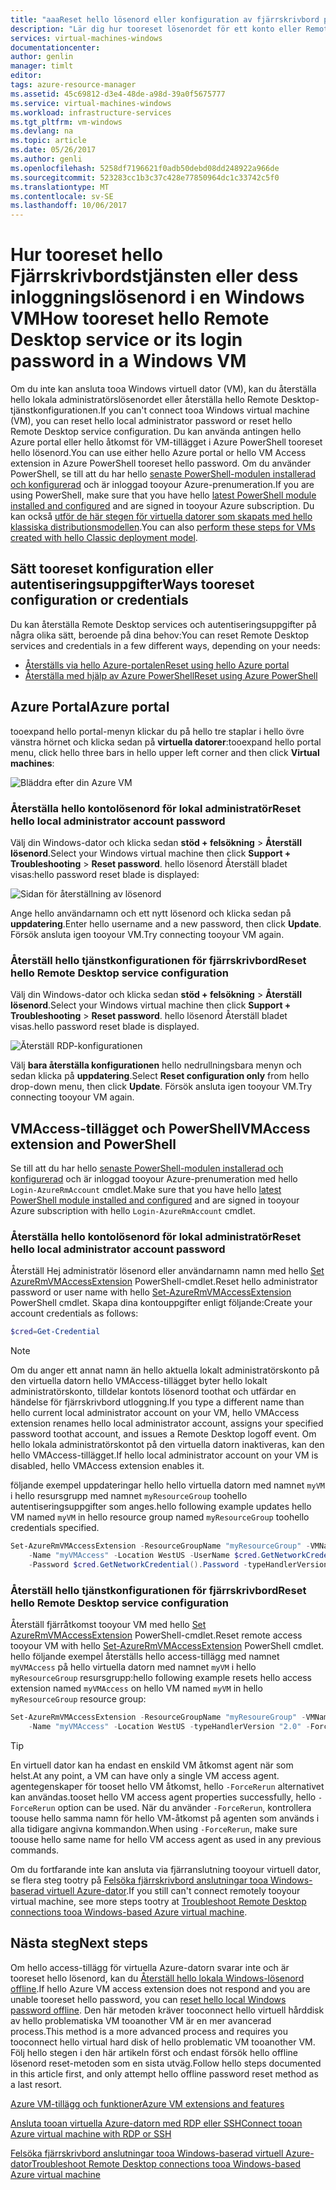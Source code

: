 ```yaml
---
title: "aaaReset hello lösenord eller konfiguration av fjärrskrivbord på en virtuell Windows-dator | Microsoft Docs"
description: "Lär dig hur tooreset lösenordet för ett konto eller Remote Desktop services på en virtuell Windows-dator med hjälp av hello Azure-portalen eller Azure PowerShell."
services: virtual-machines-windows
documentationcenter: 
author: genlin
manager: timlt
editor: 
tags: azure-resource-manager
ms.assetid: 45c69812-d3e4-48de-a98d-39a0f5675777
ms.service: virtual-machines-windows
ms.workload: infrastructure-services
ms.tgt_pltfrm: vm-windows
ms.devlang: na
ms.topic: article
ms.date: 05/26/2017
ms.author: genli
ms.openlocfilehash: 5258df7196621f0adb50debd08dd248922a966de
ms.sourcegitcommit: 523283cc1b3c37c428e77850964dc1c33742c5f0
ms.translationtype: MT
ms.contentlocale: sv-SE
ms.lasthandoff: 10/06/2017
---
```

# <a name="how-tooreset-hello-remote-desktop-service-or-its-login-password-in-a-windows-vm"></a><span data-ttu-id="e6514-103">Hur tooreset hello Fjärrskrivbordstjänsten eller dess inloggningslösenord i en Windows VM</span><span class="sxs-lookup"><span data-stu-id="e6514-103">How tooreset hello Remote Desktop service or its login password in a Windows VM</span></span>
<span data-ttu-id="e6514-104">Om du inte kan ansluta tooa Windows virtuell dator (VM), kan du återställa hello lokala administratörslösenordet eller återställa hello Remote Desktop-tjänstkonfigurationen.</span><span class="sxs-lookup"><span data-stu-id="e6514-104">If you can't connect tooa Windows virtual machine (VM), you can reset hello local administrator password or reset hello Remote Desktop service configuration.</span></span> <span data-ttu-id="e6514-105">Du kan använda antingen hello Azure portal eller hello åtkomst för VM-tillägget i Azure PowerShell tooreset hello lösenord.</span><span class="sxs-lookup"><span data-stu-id="e6514-105">You can use either hello Azure portal or hello VM Access extension in Azure PowerShell tooreset hello password.</span></span> <span data-ttu-id="e6514-106">Om du använder PowerShell, se till att du har hello [senaste PowerShell-modulen installerad och konfigurerad](/powershell/azure/overview) och är inloggad tooyour Azure-prenumeration.</span><span class="sxs-lookup"><span data-stu-id="e6514-106">If you are using PowerShell, make sure that you have hello [latest PowerShell module installed and configured](/powershell/azure/overview) and are signed in tooyour Azure subscription.</span></span> <span data-ttu-id="e6514-107">Du kan också [utför de här stegen för virtuella datorer som skapats med hello klassiska distributionsmodellen](reset-rdp.md).</span><span class="sxs-lookup"><span data-stu-id="e6514-107">You can also [perform these steps for VMs created with hello Classic deployment model](reset-rdp.md).</span></span>

## <a name="ways-tooreset-configuration-or-credentials"></a><span data-ttu-id="e6514-108">Sätt tooreset konfiguration eller autentiseringsuppgifter</span><span class="sxs-lookup"><span data-stu-id="e6514-108">Ways tooreset configuration or credentials</span></span>
<span data-ttu-id="e6514-109">Du kan återställa Remote Desktop services och autentiseringsuppgifter på några olika sätt, beroende på dina behov:</span><span class="sxs-lookup"><span data-stu-id="e6514-109">You can reset Remote Desktop services and credentials in a few different ways, depending on your needs:</span></span>

- [<span data-ttu-id="e6514-110">Återställs via hello Azure-portalen</span><span class="sxs-lookup"><span data-stu-id="e6514-110">Reset using hello Azure portal</span></span>](#azure-portal)
- [<span data-ttu-id="e6514-111">Återställa med hjälp av Azure PowerShell</span><span class="sxs-lookup"><span data-stu-id="e6514-111">Reset using Azure PowerShell</span></span>](#vmaccess-extension-and-powershell)

## <a name="azure-portal"></a><span data-ttu-id="e6514-112">Azure Portal</span><span class="sxs-lookup"><span data-stu-id="e6514-112">Azure portal</span></span>
<span data-ttu-id="e6514-113">tooexpand hello portal-menyn klickar du på hello tre staplar i hello övre vänstra hörnet och klicka sedan på **virtuella datorer**:</span><span class="sxs-lookup"><span data-stu-id="e6514-113">tooexpand hello portal menu, click hello three bars in hello upper left corner and then click **Virtual machines**:</span></span>

![Bläddra efter din Azure VM](./media/reset-rdp/Portal-Select-VM.png)

### <a name="reset-hello-local-administrator-account-password"></a><span data-ttu-id="e6514-115">**Återställa hello kontolösenord för lokal administratör**</span><span class="sxs-lookup"><span data-stu-id="e6514-115">**Reset hello local administrator account password**</span></span>

<span data-ttu-id="e6514-116">Välj din Windows-dator och klicka sedan **stöd + felsökning** > **Återställ lösenord**.</span><span class="sxs-lookup"><span data-stu-id="e6514-116">Select your Windows virtual machine then click **Support + Troubleshooting** > **Reset password**.</span></span> <span data-ttu-id="e6514-117">hello lösenord Återställ bladet visas:</span><span class="sxs-lookup"><span data-stu-id="e6514-117">hello password reset blade is displayed:</span></span>

![Sidan för återställning av lösenord](./media/reset-rdp/Portal-RM-PW-Reset-Windows.png)

<span data-ttu-id="e6514-119">Ange hello användarnamn och ett nytt lösenord och klicka sedan på **uppdatering**.</span><span class="sxs-lookup"><span data-stu-id="e6514-119">Enter hello username and a new password, then click **Update**.</span></span> <span data-ttu-id="e6514-120">Försök ansluta igen tooyour VM.</span><span class="sxs-lookup"><span data-stu-id="e6514-120">Try connecting tooyour VM again.</span></span>

### <a name="reset-hello-remote-desktop-service-configuration"></a><span data-ttu-id="e6514-121">**Återställ hello tjänstkonfigurationen för fjärrskrivbord**</span><span class="sxs-lookup"><span data-stu-id="e6514-121">**Reset hello Remote Desktop service configuration**</span></span>

<span data-ttu-id="e6514-122">Välj din Windows-dator och klicka sedan **stöd + felsökning** > **Återställ lösenord**.</span><span class="sxs-lookup"><span data-stu-id="e6514-122">Select your Windows virtual machine then click **Support + Troubleshooting** > **Reset password**.</span></span> <span data-ttu-id="e6514-123">hello lösenord Återställ bladet visas.</span><span class="sxs-lookup"><span data-stu-id="e6514-123">hello password reset blade is displayed.</span></span> 

![Återställ RDP-konfigurationen](./media/reset-rdp/Portal-RM-RDP-Reset.png)

<span data-ttu-id="e6514-125">Välj **bara återställa konfigurationen** hello nedrullningsbara menyn och sedan klicka på **uppdatering**.</span><span class="sxs-lookup"><span data-stu-id="e6514-125">Select **Reset configuration only** from hello drop-down menu, then click **Update**.</span></span> <span data-ttu-id="e6514-126">Försök ansluta igen tooyour VM.</span><span class="sxs-lookup"><span data-stu-id="e6514-126">Try connecting tooyour VM again.</span></span>


## <a name="vmaccess-extension-and-powershell"></a><span data-ttu-id="e6514-127">VMAccess-tillägget och PowerShell</span><span class="sxs-lookup"><span data-stu-id="e6514-127">VMAccess extension and PowerShell</span></span>
<span data-ttu-id="e6514-128">Se till att du har hello [senaste PowerShell-modulen installerad och konfigurerad](/powershell/azure/overview) och är inloggad tooyour Azure-prenumeration med hello `Login-AzureRmAccount` cmdlet.</span><span class="sxs-lookup"><span data-stu-id="e6514-128">Make sure that you have hello [latest PowerShell module installed and configured](/powershell/azure/overview) and are signed in tooyour Azure subscription with hello `Login-AzureRmAccount` cmdlet.</span></span>

### <a name="reset-hello-local-administrator-account-password"></a><span data-ttu-id="e6514-129">**Återställa hello kontolösenord för lokal administratör**</span><span class="sxs-lookup"><span data-stu-id="e6514-129">**Reset hello local administrator account password**</span></span>
<span data-ttu-id="e6514-130">Återställ Hej administratör lösenord eller användarnamn namn med hello [Set AzureRmVMAccessExtension](/powershell/module/azurerm.compute/set-azurermvmaccessextension) PowerShell-cmdlet.</span><span class="sxs-lookup"><span data-stu-id="e6514-130">Reset hello administrator password or user name with hello [Set-AzureRmVMAccessExtension](/powershell/module/azurerm.compute/set-azurermvmaccessextension) PowerShell cmdlet.</span></span> <span data-ttu-id="e6514-131">Skapa dina kontouppgifter enligt följande:</span><span class="sxs-lookup"><span data-stu-id="e6514-131">Create your account credentials as follows:</span></span>

```powershell
$cred=Get-Credential
```

> [!NOTE] 
> <span data-ttu-id="e6514-132">Om du anger ett annat namn än hello aktuella lokalt administratörskonto på den virtuella datorn hello VMAccess-tillägget byter hello lokalt administratörskonto, tilldelar kontots lösenord toothat och utfärdar en händelse för fjärrskrivbord utloggning.</span><span class="sxs-lookup"><span data-stu-id="e6514-132">If you type a different name than hello current local administrator account on your VM, hello VMAccess extension renames hello local administrator account, assigns your specified password toothat account, and issues a Remote Desktop logoff event.</span></span> <span data-ttu-id="e6514-133">Om hello lokala administratörskontot på den virtuella datorn inaktiveras, kan den hello VMAccess-tillägget.</span><span class="sxs-lookup"><span data-stu-id="e6514-133">If hello local administrator account on your VM is disabled, hello VMAccess extension enables it.</span></span>

<span data-ttu-id="e6514-134">följande exempel uppdateringar hello hello virtuella datorn med namnet `myVM` i hello resursgrupp med namnet `myResourceGroup` toohello autentiseringsuppgifter som anges.</span><span class="sxs-lookup"><span data-stu-id="e6514-134">hello following example updates hello VM named `myVM` in hello resource group named `myResourceGroup` toohello credentials specified.</span></span>

```powershell
Set-AzureRmVMAccessExtension -ResourceGroupName "myResourceGroup" -VMName "myVM" `
    -Name "myVMAccess" -Location WestUS -UserName $cred.GetNetworkCredential().Username `
    -Password $cred.GetNetworkCredential().Password -typeHandlerVersion "2.0"
```

### <a name="reset-hello-remote-desktop-service-configuration"></a><span data-ttu-id="e6514-135">**Återställ hello tjänstkonfigurationen för fjärrskrivbord**</span><span class="sxs-lookup"><span data-stu-id="e6514-135">**Reset hello Remote Desktop service configuration**</span></span>
<span data-ttu-id="e6514-136">Återställ fjärråtkomst tooyour VM med hello [Set AzureRmVMAccessExtension](/powershell/module/azurerm.compute/set-azurermvmaccessextension) PowerShell-cmdlet.</span><span class="sxs-lookup"><span data-stu-id="e6514-136">Reset remote access tooyour VM with hello [Set-AzureRmVMAccessExtension](/powershell/module/azurerm.compute/set-azurermvmaccessextension) PowerShell cmdlet.</span></span> <span data-ttu-id="e6514-137">hello följande exempel återställs hello access-tillägg med namnet `myVMAccess` på hello virtuella datorn med namnet `myVM` i hello `myResourceGroup` resursgrupp:</span><span class="sxs-lookup"><span data-stu-id="e6514-137">hello following example resets hello access extension named `myVMAccess` on hello VM named `myVM` in hello `myResourceGroup` resource group:</span></span>

```powershell
Set-AzureRmVMAccessExtension -ResourceGroupName "myResoureGroup" -VMName "myVM" `
    -Name "myVMAccess" -Location WestUS -typeHandlerVersion "2.0" -ForceRerun
```

> [!TIP]
> <span data-ttu-id="e6514-138">En virtuell dator kan ha endast en enskild VM åtkomst agent när som helst.</span><span class="sxs-lookup"><span data-stu-id="e6514-138">At any point, a VM can have only a single VM access agent.</span></span> <span data-ttu-id="e6514-139">agentegenskaper för tooset hello VM åtkomst, hello `-ForceRerun` alternativet kan användas.</span><span class="sxs-lookup"><span data-stu-id="e6514-139">tooset hello VM access agent properties successfully, hello `-ForceRerun` option can be used.</span></span> <span data-ttu-id="e6514-140">När du använder `-ForceRerun`, kontrollera toouse hello samma namn för hello VM-åtkomst på agenten som används i alla tidigare angivna kommandon.</span><span class="sxs-lookup"><span data-stu-id="e6514-140">When using `-ForceRerun`, make sure toouse hello same name for hello VM access agent as used in any previous commands.</span></span>

<span data-ttu-id="e6514-141">Om du fortfarande inte kan ansluta via fjärranslutning tooyour virtuell dator, se flera steg tootry på [Felsöka fjärrskrivbord anslutningar tooa Windows-baserad virtuell Azure-dator](troubleshoot-rdp-connection.md?toc=%2fazure%2fvirtual-machines%2fwindows%2ftoc.json).</span><span class="sxs-lookup"><span data-stu-id="e6514-141">If you still can't connect remotely tooyour virtual machine, see more steps tootry at [Troubleshoot Remote Desktop connections tooa Windows-based Azure virtual machine](troubleshoot-rdp-connection.md?toc=%2fazure%2fvirtual-machines%2fwindows%2ftoc.json).</span></span>


## <a name="next-steps"></a><span data-ttu-id="e6514-142">Nästa steg</span><span class="sxs-lookup"><span data-stu-id="e6514-142">Next steps</span></span>
<span data-ttu-id="e6514-143">Om hello access-tillägg för virtuella Azure-datorn svarar inte och är tooreset hello lösenord, kan du [Återställ hello lokala Windows-lösenord offline](reset-local-password-without-agent.md?toc=%2fazure%2fvirtual-machines%2fwindows%2ftoc.json).</span><span class="sxs-lookup"><span data-stu-id="e6514-143">If hello Azure VM access extension does not respond and you are unable tooreset hello password, you can [reset hello local Windows password offline](reset-local-password-without-agent.md?toc=%2fazure%2fvirtual-machines%2fwindows%2ftoc.json).</span></span> <span data-ttu-id="e6514-144">Den här metoden kräver tooconnect hello virtuell hårddisk av hello problematiska VM tooanother VM är en mer avancerad process.</span><span class="sxs-lookup"><span data-stu-id="e6514-144">This method is a more advanced process and requires you tooconnect hello virtual hard disk of hello problematic VM tooanother VM.</span></span> <span data-ttu-id="e6514-145">Följ hello stegen i den här artikeln först och endast försök hello offline lösenord reset-metoden som en sista utväg.</span><span class="sxs-lookup"><span data-stu-id="e6514-145">Follow hello steps documented in this article first, and only attempt hello offline password reset method as a last resort.</span></span>

[<span data-ttu-id="e6514-146">Azure VM-tillägg och funktioner</span><span class="sxs-lookup"><span data-stu-id="e6514-146">Azure VM extensions and features</span></span>](extensions-features.md?toc=%2fazure%2fvirtual-machines%2fwindows%2ftoc.json)

[<span data-ttu-id="e6514-147">Ansluta tooan virtuella Azure-datorn med RDP eller SSH</span><span class="sxs-lookup"><span data-stu-id="e6514-147">Connect tooan Azure virtual machine with RDP or SSH</span></span>](http://msdn.microsoft.com/library/azure/dn535788.aspx)

[<span data-ttu-id="e6514-148">Felsöka fjärrskrivbord anslutningar tooa Windows-baserad virtuell Azure-dator</span><span class="sxs-lookup"><span data-stu-id="e6514-148">Troubleshoot Remote Desktop connections tooa Windows-based Azure virtual machine</span></span>](troubleshoot-rdp-connection.md?toc=%2fazure%2fvirtual-machines%2fwindows%2ftoc.json)

